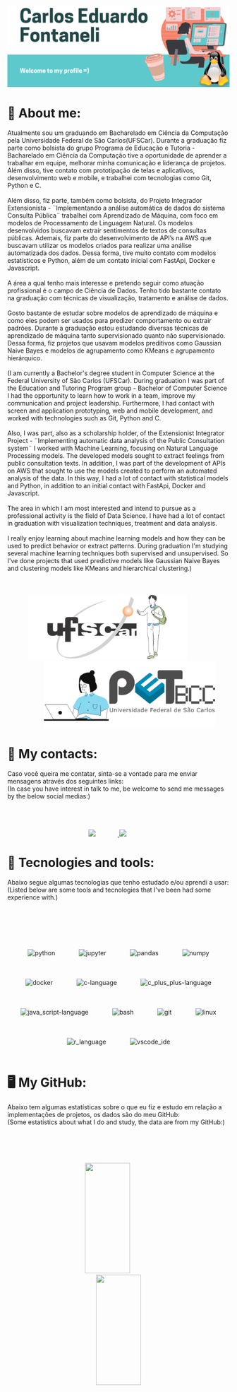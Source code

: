 <img alt="introduction" style="margin-right: 50px" src="./imgs/Carlos_Eduardo_Fontaneli_en.png"/>

# 👨 About me:

Atualmente sou um graduando em Bacharelado em Ciência da Computação pela Universidade Federal de São Carlos(UFSCar). Durante a graduação fiz parte como bolsista do grupo Programa de Educação e Tutoria - Bacharelado em Ciência da Computação
tive a oportunidade de aprender a trabalhar em equipe, melhorar minha comunicação e liderança de projetos. Além disso, tive contato com prototipação de telas e aplicativos, desenvolvimento web e mobile, e trabalhei com tecnologias como Git, Python e C.
<br><br>
Além disso, fiz parte, também como bolsista, do Projeto Integrador Extensionista - ¨Implementando a análise automática de dados do sistema Consulta Pública¨ trabalhei com Aprendizado de Máquina, com foco em modelos de Processamento de Linguagem Natural. Os modelos desenvolvidos buscavam extrair sentimentos de textos de consultas públicas. Ademais, fiz parte do desenvolvimento de API’s na AWS que buscavam utilizar os modelos criados para realizar uma análise automatizada dos dados. Dessa forma, tive muito contato com modelos estatísticos e Python, além de um contato inicial com FastApi, Docker e Javascript.
<br><br>
A área a qual tenho mais interesse e pretendo seguir como atuação profissional é o campo de Ciência de Dados. Tenho tido bastante contato na graduação com técnicas de visualização, tratamento e análise de dados.
<br><br>
Gosto bastante de estudar sobre modelos de aprendizado de máquina e como eles podem ser usados para predizer comportamento ou extrair padrões. Durante a graduação estou estudando diversas técnicas de aprendizado de máquina tanto supervisionado quanto não supervisionado. Dessa forma, fiz projetos que usavam modelos preditivos como Gaussian Naive Bayes e modelos de agrupamento como KMeans e agrupamento hierárquico.
<br><br>
(I am currently a Bachelor's degree student in Computer Science at the Federal University of São Carlos (UFSCar). During graduation I was part of the Education and Tutoring Program group - Bachelor of Computer Science I had the opportunity to learn how to work in a team, improve my communication and project leadership. Furthermore, I had contact with screen and application prototyping, web and mobile development, and worked with technologies such as Git, Python and C.
<br><br>
Also, I was part, also as a scholarship holder, of the Extensionist Integrator Project - ¨Implementing automatic data analysis of the Public Consultation system¨ I worked with Machine Learning, focusing on Natural Language Processing models. The developed models sought to extract feelings from public consultation texts. In addition, I was part of the development of APIs on AWS that sought to use the models created to perform an automated analysis of the data. In this way, I had a lot of contact with statistical models and Python, in addition to an initial contact with FastApi, Docker and Javascript.
<br><br>
The area in which I am most interested and intend to pursue as a professional activity is the field of Data Science. I have had a lot of contact in graduation with visualization techniques, treatment and data analysis.
<br><br>
I really enjoy learning about machine learning models and how they can be used to predict behavior or extract patterns. During graduation I'm studying several machine learning techniques both supervised and unsupervised. So I've done projects that used predictive models like Gaussian Naive Bayes and clustering models like KMeans and hierarchical clustering.)

<div align="center" style="margin-top: 50px">
  <a href="https://www.ufscar.br/" target="_blank">
    <img alt="stduy" height="150" style="margin-right: 50px" src="./imgs/student.png"/>
  </a>
  <a href="https://petbcc.ufscar.br/" target="_blank">
    <img alt="pet_bcc" height="150" style="margin-left: 50px" src="./imgs/pet_bcc.png"/>
  </a>
</div>

# 📱 My contacts:

Caso você queira me contatar, sinta-se a vontade para me enviar mensagens através dos seguintes links:
<br>
(In case you have interest in talk to me, be welcome to send me messages by the below social medias:)

<div align="center" style="margin-top: 50px"> 
  <br>
  <a href = "mailto:contatocarlosfontaneli84@gmail.com">
    <img src="https://img.shields.io/badge/-Gmail-%23333?style=for-the-badge&logo=gmail&logoColor=white" target="_blank" style="margin-right: 50px" height="50px">
  </a>
  <a href="https://www.linkedin.com/in/carlos-eduardo-fontaneli-b331a8417/" target="_blank" height="50px">
    <img src="https://img.shields.io/badge/-LinkedIn-%230077B5?style=for-the-badge&logo=linkedin&logoColor=white" target="_blank" style="margin-right: 50px" height="50px">
  </a> 
  <br>
</div>

# 🧰 Tecnologies and tools:

Abaixo segue algumas tecnologias que tenho estudado e/ou aprendi a usar:
<br>
(Listed below are some tools and tecnologies that I've been had some experience with.)

<div align="center" style="margin-top: 50px">
  <br><br>
  <img alt="python" height="84" src="https://cdn.jsdelivr.net/gh/devicons/devicon/icons/python/python-original.svg" style="padding: 25px"/>
  <img alt="jupyter" height="84" src="https://cdn.jsdelivr.net/gh/devicons/devicon/icons/jupyter/jupyter-original.svg" style="padding: 25px"/>
  <img alt="pandas" height="84" src="https://cdn.jsdelivr.net/gh/devicons/devicon/icons/pandas/pandas-original.svg" style="padding: 25px"/>
  <img alt="numpy" height="84" src="https://cdn.jsdelivr.net/gh/devicons/devicon/icons/numpy/numpy-original.svg" style="padding: 25px"/>
  <img alt="docker" height="84" src="https://cdn.jsdelivr.net/gh/devicons/devicon/icons/docker/docker-original.svg" style="padding: 25px"/>
  <img alt="c-language" height="84" src="https://cdn.jsdelivr.net/gh/devicons/devicon/icons/c/c-plain.svg" style="padding: 25px"/>
  <img alt="c_plus_plus-language" height="84" src="https://cdn.jsdelivr.net/gh/devicons/devicon/icons/cplusplus/cplusplus-plain.svg" style="padding: 25px"/><br>
  <img alt="java_script-language" height="84" src="https://cdn.jsdelivr.net/gh/devicons/devicon/icons/javascript/javascript-plain.svg" style="padding: 25px"/>
  <img alt="bash" height="84" src="https://cdn.jsdelivr.net/gh/devicons/devicon/icons/bash/bash-original.svg" style="padding: 25px"/>
  <img alt="git" height="84" src="https://cdn.jsdelivr.net/gh/devicons/devicon/icons/git/git-original-wordmark.svg" style="padding: 25px"/>
  <img alt="linux" height="84" src="https://cdn.jsdelivr.net/gh/devicons/devicon/icons/linux/linux-plain.svg" style="padding: 25px"/>
  <img alt="r_language" height="84" src="https://cdn.jsdelivr.net/gh/devicons/devicon/icons/r/r-plain.svg"style="padding: 25px" />
  <img alt="vscode_ide" height="84" src="https://cdn.jsdelivr.net/gh/devicons/devicon/icons/vscode/vscode-original.svg" style="padding: 25px"/>

</div>

# 🖥️ My GitHub:

Abaixo tem algumas estatísticas sobre o que eu fiz e estudo em relação a implementações de projetos, os dados são do meu GitHub:
<br>
(Some estatistics about what I do and study, the data are from my GitHub:)

<div align="center" style="margin-top: 50px">
  <br><br>
  <a href="https://github.com/CarlosFontaneli">
  <img height="250px" width="45%" style="margin-right: 50px" src="https://github-readme-stats.vercel.app/api?username=CarlosFontaneli&show_icons=true&theme=great-gatsby&include_all_commits=true&count_private=true"/>
  <img height="250px" width="45%" src="https://github-readme-stats.vercel.app/api/top-langs/?username=CarlosFontaneli&layout=compact&langs_count=5&theme=great-gatsby"/>
</div>
